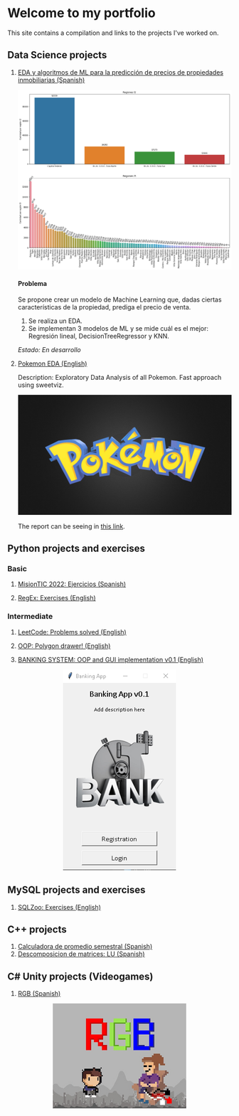 # Welcome to my portfolio

This site contains a compilation and links to the projects I've worked on.


## Data Science projects
1. [EDA y algoritmos de ML para la predicción de precios de propiedades inmobiliarias (Spanish)](https://github.com/DiegoGuisasola/data-science/tree/main/properati/argentina)

    <p align="center">
      <img src="/images/cantidad_por_regiones.png" alt="drawing" width="500"/>
    </p>

    #### Problema
    Se propone crear un modelo de Machine Learning que, dadas ciertas características de la propiedad, prediga el precio de venta.

    1. Se realiza un EDA.
    2. Se implementan 3 modelos de ML y se mide cuál es el mejor: Regresión lineal, DecisionTreeRegressor y KNN.

    *Estado: En desarrollo*


2. [Pokemon EDA (English)](https://github.com/DiegoGuisasola/pokemon)

    Description: Exploratory Data Analysis of all Pokemon. Fast approach using sweetviz.

    <p align="center">
      <img src="/images/pokemon.jpeg" alt="drawing" width="500"/>
    </p>

    The report can be seeing in [this link](https://raw.githack.com/DiegoGuisasola/pokemon/main/analyze.html).

## Python projects and exercises

### Basic

1. [MisionTIC 2022: Ejercicios (Spanish)](https://github.com/DiegoGuisasola/python_practice_basic_1/tree/master/mintic)

2. [RegEx: Exercises (English)](https://github.com/DiegoGuisasola/python_practice_basic_1/tree/master/re)

### Intermediate

1. [LeetCode: Problems solved (English)](https://github.com/DiegoGuisasola/python_practice_basic_1/tree/master/leetcode)

2. [OOP: Polygon drawer! (English)](https://github.com/DiegoGuisasola/polygon-drawer)

3. [BANKING SYSTEM: OOP and GUI implementation v0.1 (English)](https://github.com/DiegoGuisasola/bank_app)

  <p align="center">
    <img src="/images/bank.png" alt="drawing"/>
  </p>

## MySQL projects and exercises

1. [SQLZoo: Exercises (English)](https://github.com/DiegoGuisasola/sql_practice)

## C++ projects

1. [Calculadora de promedio semestral (Spanish)](https://github.com/DiegoGuisasola/cpp_practice/tree/main/calculadora_promedio_semestral)
2. [Descomposicion de matrices: LU (Spanish)](https://github.com/DiegoGuisasola/cpp_practice/tree/main/matrix_decomposition)

## C# Unity projects (Videogames)

1. [RGB (Spanish)](https://nexocol.itch.io/rgb)

  <p align="center">
    <img src="/images/rgb.png" />
  </p>
